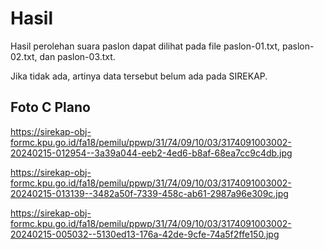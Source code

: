 # Hasil

Hasil perolehan suara paslon dapat dilihat pada file paslon-01.txt, paslon-02.txt, dan paslon-03.txt.

Jika tidak ada, artinya data tersebut belum ada pada SIREKAP.

## Foto C Plano

https://sirekap-obj-formc.kpu.go.id/fa18/pemilu/ppwp/31/74/09/10/03/3174091003002-20240215-012954--3a39a044-eeb2-4ed6-b8af-68ea7cc9c4db.jpg

https://sirekap-obj-formc.kpu.go.id/fa18/pemilu/ppwp/31/74/09/10/03/3174091003002-20240215-013139--3482a50f-7339-458c-ab61-2987a96e309c.jpg

https://sirekap-obj-formc.kpu.go.id/fa18/pemilu/ppwp/31/74/09/10/03/3174091003002-20240215-005032--5130ed13-176a-42de-9cfe-74a5f2ffe150.jpg
